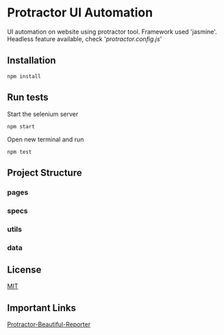 # Protractor UI Automation

UI automation on website using protractor tool. Framework used 'jasmine'.
Headless feature available, check '_protractor.config.js_'

## Installation

```npm
npm install
```

## Run tests
Start the selenium server
```npm
npm start
```
Open new terminal and run
```npm
npm test
```

## Project Structure
### pages

### specs

### utils

### data



## License
[MIT](https://choosealicense.com/licenses/mit/)

## Important Links
[Protractor-Beautiful-Reporter](https://www.npmjs.com/package/protractor-beautiful-reporter)
